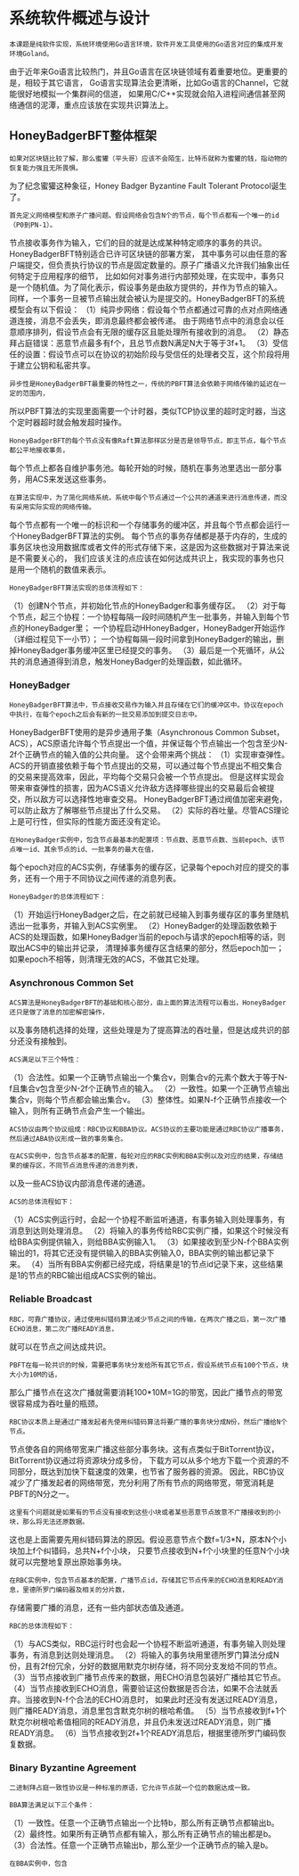 # 系统软件概述与设计
    本课题是纯软件实现，系统环境使用Go语言环境，软件开发工具使用的Go语言对应的集成开发环境Goland。
由于近年来Go语言比较热门，并且Go语言在区块链领域有着重要地位。更重要的是，相较于其它语言，
Go语言实现算法会更清晰，比如Go语言的Channel，它就能很好地模拟一个集群间的信道，
如果用C/C++实现就会陷入进程间通信甚至网络通信的泥潭，重点应该放在实现共识算法上。
    
## HoneyBadgerBFT整体框架
    如果对区块链比较了解，那么蜜獾（平头哥）应该不会陌生，比特币就称为蜜獾的钱，指动物的恢复能力强且无所畏惧。
为了纪念蜜獾这种象征，Honey Badger Byzantine Fault Tolerant Protocol诞生了。

    首先定义网络模型和原子广播问题。假设网络会包含N个的节点，每个节点都有一个唯一的id（P0到PN-1）。
节点接收事务作为输入，它们的目的就是达成某种特定顺序的事务的共识。HoneyBadgerBFT特别适合已许可区块链的部署方案，
其中事务可以由任意的客户端提交，但负责执行协议的节点是固定数量的。原子广播语义允许我们抽象出任何特定于应用程序的细节，
比如如何对事务进行内部预处理，在实现中，事务只是一个随机值。为了简化表示，假设事务是由敌方提供的，并作为节点的输入。
同样，一个事务一旦被节点输出就会被认为是提交的。HoneyBadgerBFT的系统模型会有以下假设：
（1）纯异步网络：假设每个节点都通过可靠的点对点网络通道连接，消息不会丢失，即消息最终都会被传递。
由于网络节点中的消息会以任意顺序排列，假设节点会有无限的缓存区且能处理所有接收到的消息。
（2）静态拜占庭错误：恶意节点最多有f个，且总节点数N满足N大于等于3f+1。
（3）受信任的设置：假设节点可以在协议的初始阶段与受信任的处理者交互，这个阶段将用于建立公钥和私密共享。

    异步性是HoneyBadgerBFT最重要的特性之一，传统的PBFT算法会依赖于网络传输的延迟在一定的范围内，
所以PBFT算法的实现里面需要一个计时器，类似TCP协议里的超时定时器，当这个定时器超时就会触发超时操作。

    HoneyBadgerBFT的每个节点没有像Raft算法那样区分是否是领导节点，即主节点，每个节点都公平地接收事务，
每个节点上都各自维护事务池。每轮开始的时候，随机在事务池里选出一部分事务，用ACS来发送这些事务。

    在算法实现中，为了简化网络系统，系统中每个节点通过一个公共的通道来进行消息传递，而没有采用实际实现的网络传输。
每个节点都有一个唯一的标识和一个存储事务的缓冲区，并且每个节点都会运行一个HoneyBadgerBFT算法的实例。
每个节点的事务存储都是基于内存的，生成的事务区块也没用数据库或者文件的形式存储下来，这是因为这些数据对于算法来说是不需要关心的，
我们应该关注的点应该在如何达成共识上，我实现的事务也只是用一个随机的数值来表示。

    HoneyBadgerBFT算法实现的总体流程如下：
（1）创建N个节点，并初始化节点的HoneyBadger和事务缓存区。
（2）对于每个节点，起三个协程：一个协程每隔一段时间随机产生一批事务，并输入到每个节点的HoneyBadger里；
一个协程启动HHoneyBadger，HoneyBadger开始运作（详细过程见下一小节）；
一个协程每隔一段时间拿到HoneyBadger的输出，删掉HoneyBadger事务缓冲区里已经提交的事务。
（3）最后是一个死循环，从公共的消息通道得到消息，触发HoneyBadger的处理函数，如此循环。

### HoneyBadger
    HoneyBadgerBFT算法中，节点接收交易作为输入并且存储在它们的缓冲区中。协议在epoch中执行，在每个epoch之后会有新的一批交易添加到提交日志中。
HoneyBadgerBFT使用的是异步通用子集（Asynchronous Common Subset，ACS），ACS原语允许每个节点提出一个值，并保证每个节点输出一个包含至少N-2f个正确节点的输入值的公共向量。
这个会带来两个挑战：
（1）实现审查弹性。ACS的开销直接依赖于每个节点提出的交易，可以通过每个节点提出不相交集合的交易来提高效率，因此，平均每个交易只会被一个节点提出。
但是这样实现会带来审查弹性的损害，因为ACS语义允许敌方选择哪些提出的交易最后会被提交，所以敌方可以选择性地审查交易。
HoneyBadgerBFT通过阀值加密来避免，可以防止敌方了解哪些节点提出了什么交易。
（2）实际的吞吐量。尽管ACS理论上是可行性，但实际的性能方面还没有定论。

    在HoneyBadger实例中，包含节点最基本的配置项：节点数、恶意节点数、当前epoch、该节点唯一id、其余节点的id、一批事务的最大在值，
每个epoch对应的ACS实例，存储事务的缓存区，记录每个epoch对应的提交的事务，还有一个用于不同协议之间传递的消息列表。

    HoneyBadger的总体流程如下：
（1）开始运行HoneyBadger之后，在之前就已经输入到事务缓存区的事务里随机选出一批事务，并输入到ACS实例里。
（2）HoneyBadger的处理函数依赖于ACS的处理函数，如果HoneyBadger当前的epoch与请求的epoch相等的话，则取出ACS中的输出并记录，
清理掉事务缓存区含结果的部分，然后epoch加一；如果epoch不相等，则清理无效的ACS，不做其它处理。

### Asynchronous Common Set
    ACS算法是HoneyBadgerBFT的基础和核心部分，由上面的算法流程可以看出，HoneyBadger还只是做了消息的加密解密操作，
 以及事务随机选择的处理，这些处理是为了提高算法的吞吐量，但是达成共识的部分还没有接触到。
 
    ACS满足以下三个特性：
（1）合法性。如果一个正确节点输出一个集合v，则集合v的元素个数大于等于N-f且集合v包含至少N-2f个正确节点的输入。
（2）一致性。如果一个正确节点输出集合v，则每个节点都会输出集合v。
（3）整体性。如果N-f个正确节点接收一个输入，则所有正确节点会产生一个输出。

    ACS协议由两个协议组成：RBC协议和BBA协议。ACS协议的主要功能是通过RBC协议广播事务，然后通过ABA协议形成一致的事务集合。
    
    在ACS实例中，包含节点基本的配置，每轮对应的RBC实例和BBA实例以及对应的结果，存储结果的缓存区，不同节点消息传递的消息列表，
以及一些ACS协议内部消息传递的通道。

    ACS的总体流程如下：
（1）ACS实例运行时，会起一个协程不断监听通道，有事务输入则处理事务，有消息到达则处理消息。
（2）将输入的事务传给RBC实例广播，如果这个时候没有给BBA实例提供输入，则给BBA实例输入1。
（3）如果接收到至少N-f个BBA实例输出的1，将其它还没有提供输入的BBA实例输入0，BBA实例的输出都记录下来。
（4）当所有BBA实例都已经完成，将结果是1的节点id记录下来，这些结果是1的节点的RBC输出组成ACS实例的输出。

### Reliable Broadcast
    RBC，可靠广播协议，通过使用纠错码算法减少节点之间的传输，在两次广播之后，第一次广播ECHO消息，第二次广播READY消息，
就可以在节点之间达成共识。

    PBFT在每一轮共识的时候，需要把事务块分发给所有其它节点，假设系统节点有100个节点，块大小为10M的话，
那么广播节点在这次广播就需要消耗100*10M=1G的带宽，因此广播节点的带宽很容易成为吞吐量的瓶颈。

    RBC协议本质上是通过广播发起者先使用纠错码算法将要广播的事务块分成N份，然后广播给N个节点。
节点使各自的网络带宽来广播这些部分事务块。这有点类似于BitTorrent协议，BitTorrent协议通过将资源块分成多份，
下载方可以从多个地方下载一个资源的不同部分，既达到加快下载速度的效果，也节省了服务器的资源。
因此，RBC协议减少了广播发起者的网络带宽，充分利用了所有节点的网络带宽，带宽消耗是PBFT的N分之一。

    这里有个问题就是如果有的节点没有接收到这些小块或者某些恶意节点故意不广播接收到的小块，那么将无法还原数据。
这也是上面需要先用纠错码算法的原因。假设恶意节点个数f=1/3*N，原本N个小块加上f个纠错码，总共N+f个小块，
只要节点接收到N+f个小块里的任意N个小块就可以完整地复原出原始事务块。

    在RBC实例中，包含节点基本的配置，广播节点id，存储其它节点传来的ECHO消息和READY消息，里德所罗门编码器及相关的分片数，
存储需要广播的消息，还有一些内部状态值及通道。

    RBC的总体流程如下：
（1）与ACS类似，RBC运行时也会起一个协程不断监听通道，有事务输入则处理事务，有消息到达则处理消息。
（2）将输入的事务块用里德所罗门算法分成N份，且有2f份冗余，分好的数据用默克尔树存储，将不同分支发给不同的节点。
（3）当节点接收到广播节点传来的数据，用ECHO消息包装好广播给其它节点。
（4）当节点接收到ECHO消息，需要验证这份数据是否合法，如果不合法就丢弃。当接收到N-f个合法的ECHO消息时，
如果此时还没有发送过READY消息，则广播READY消息，消息里包含默克尔树的根哈希值。
（5）当节点接收到f+1个默克尔树根哈希值相同的READY消息，并且仍未发送过READY消息，则广播READY消息。
（6）当节点接收到2f+1个READY消息后，根据里德所罗门编码恢复数据。

### Binary Byzantine Agreement
    二进制拜占庭一致性协议是一种标准的原语，它允许节点就一个位的数据达成一致。

    BBA算法满足以下三个条件：
（1）一致性。任意一个正确节点输出一个比特b，那么所有正确节点都输出b。
（2）最终性。如果所有正确节点都有输入，那么所有正确节点的输出都是b。
（3）合法性。任意一个正确节点输出b，那么至少一个正确节点的输入是b。

    在BBA实例中，包含